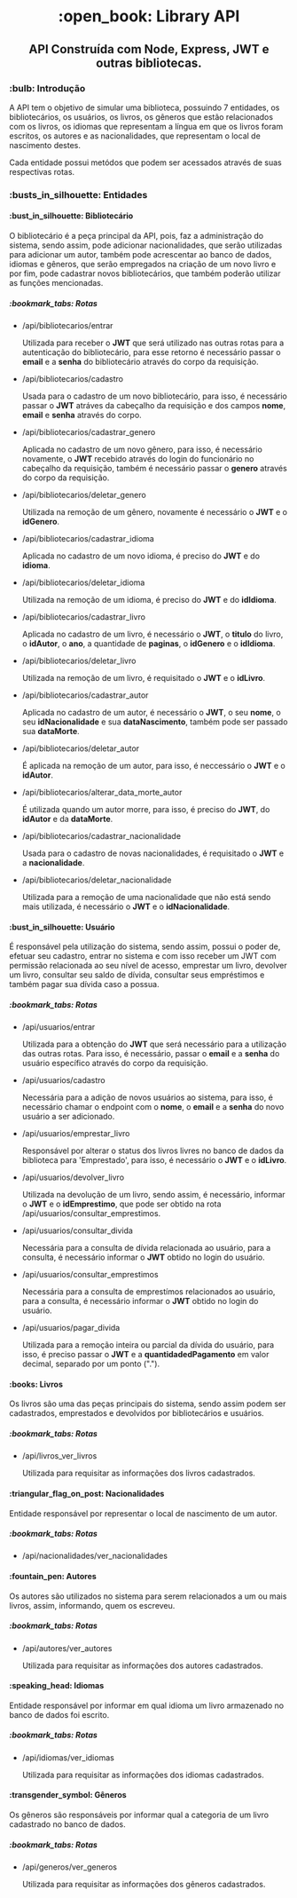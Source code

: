 <h1 align="center">:open_book: Library API</h1>
<h2 align="center">API Construída com Node, Express, JWT e outras bibliotecas.</h2>
<h3 align="left">:bulb: Introdução</h3>
<p align="left">A API tem o objetivo de simular uma biblioteca, possuindo 7 entidades, os bibliotecários, os usuários, os livros, os gêneros que estão relacionados com os livros, os idiomas que representam a língua em que os livros foram escritos, os autores e as nacionalidades, que representam o local de nascimento destes.</p>
<p align="left">Cada entidade possui metódos que podem ser acessados através de suas respectivas rotas.</p>
<h3 align="left">:busts_in_silhouette: Entidades</h3>

<h4 align="left">:bust_in_silhouette: Bibliotecário</h4>
<p align="left">O bibliotecário é a peça principal da API, pois, faz a administração do sistema, sendo assim, pode adicionar nacionalidades, que serão utilizadas para adicionar um autor, também pode acrescentar ao banco de dados, idiomas e gêneros, que serão empregados na criação de um novo livro e por fim, pode cadastrar novos bibliotecários, que também poderão utilizar as funções mencionadas.</p>
<h5 align="left">:bookmark_tabs: Rotas</h5>
<ul>
    <li>/api/bibliotecarios/entrar</li>
    <p>Utilizada para receber o <b>JWT</b> que será utilizado nas outras rotas para a autenticação do bibliotecário, para esse retorno é necessário passar o <b>email</b> e a <b>senha</b> do bibliotecário através do corpo da requisição.</p>
    <li>/api/bibliotecarios/cadastro</li>
    <p>Usada para o cadastro de um novo bibliotecário, para isso, é necessário passar o <b>JWT</b> atráves da cabeçalho da requisição e dos campos <b>nome</b>, <b>email</b> e <b>senha</b> através do corpo.</p>
    <li>/api/bibliotecarios/cadastrar_genero</li>
    <p>Aplicada no cadastro de um novo gênero, para isso, é necessário novamente, o <b>JWT</b> recebido através do login do funcionário no cabeçalho da requisição, também é necessário passar o <b>genero</b> através do corpo da requisição.
    <li>/api/bibliotecarios/deletar_genero</li>
    <p>Utilizada na remoção de um gênero, novamente é necessário o <b>JWT</b> e o <b>idGenero</b>.
    <li>/api/bibliotecarios/cadastrar_idioma</li>
    <p>Aplicada no cadastro de um novo idioma, é preciso do <b>JWT</b> e do <b>idioma</b>.</p>
    <li>/api/bibliotecarios/deletar_idioma</li>
    <p>Utilizada na remoção de um idioma, é preciso do <b>JWT</b> e do <b>idIdioma</b>.</p>
    <li>/api/bibliotecarios/cadastrar_livro</li>
    <p>Aplicada no cadastro de um livro, é necessário o <b>JWT</b>, o <b>titulo</b> do livro, o <b>idAutor</b>, o <b>ano</b>, a quantidade de <b>paginas</b>, o <b>idGenero</b> e o <b>idIdioma</b>.</p>
    <li>/api/bibliotecarios/deletar_livro</li>
    <p>Utilizada na remoção de um livro, é requisitado o <b>JWT</b> e o <b>idLivro</b>.</p>
    <li>/api/bibliotecarios/cadastrar_autor</li>
    <p>Aplicada no cadastro de um autor, é necessário o <b>JWT</b>, o seu <b>nome</b>, o seu <b>idNacionalidade</b> e sua <b>dataNascimento</b>, também pode ser passado sua <b>dataMorte</b>.</p>
    <li>/api/bibliotecarios/deletar_autor</li>
    <p>É aplicada na remoção de um autor, para isso, é neccessário o <b>JWT</b> e o <b>idAutor</b>.</p>
    <li>/api/bibliotecarios/alterar_data_morte_autor</li>
    <p>É utilizada quando um autor morre, para isso, é preciso do <b>JWT</b>, do <b>idAutor</b> e da <b>dataMorte</b>.</p>
    <li>/api/bibliotecarios/cadastrar_nacionalidade</li>
    <p>Usada para o cadastro de novas nacionalidades, é requisitado o <b>JWT</b> e a <b>nacionalidade</b>.</p>
    <li>/api/bibliotecarios/deletar_nacionalidade</li>
    <p>Utilizada para a remoção de uma nacionalidade que não está sendo mais utilizada, é necessário o <b>JWT</b> e o <b>idNacionalidade</b>.</p>
</ul>

<h4 align="left">:bust_in_silhouette: Usuário</h4>
<p align="left">É responsável pela utilização do sistema, sendo assim, possui o poder de, efetuar seu cadastro, entrar no sistema e com isso receber um JWT com permissão relacionada ao seu nível de acesso, emprestar um livro, devolver um livro, consultar seu saldo de dívida, consultar seus empréstimos e também pagar sua dívida caso a possua.</p>
<h5 align="left">:bookmark_tabs: Rotas</h5>
<ul>
    <li>/api/usuarios/entrar</li>
    <p>Utilizada para a obtenção do <b>JWT</b> que será necessário para a utilização das outras rotas. Para isso, é necessário, passar o <b>email</b> e a <b>senha</b> do usuário específico através do corpo da requisição.</p>
    <li>/api/usuarios/cadastro</li>
    <p>Necessária para a adição de novos usuários ao sistema, para isso, é necessário chamar o endpoint com o <b>nome</b>, o <b>email</b> e a <b>senha</b> do novo usuário a ser adicionado.</p>
    <li>/api/usuarios/emprestar_livro</li>
    <p>Responsável por alterar o status dos livros livres no banco de dados da biblioteca para 'Emprestado', para isso, é necessário o <b>JWT</b> e o <b>idLivro</b>.</p>
    <li>/api/usuarios/devolver_livro</li>
    <p>Utilizada na devolução de um livro, sendo assim, é necessário, informar o <b>JWT</b> e o <b>idEmprestimo</b>, que pode ser obtido na rota /api/usuarios/consultar_emprestimos.</p>
    <li>/api/usuarios/consultar_divida</li>
    <p>Necessária para a consulta de dívida relacionada ao usuário, para a consulta, é necessário informar o <b>JWT</b> obtido no login do usuário.</p>
    <li>/api/usuarios/consultar_emprestimos</li>
    <p>Necessária para a consulta de emprestímos relacionados ao usuário, para a consulta, é necessário informar o <b>JWT</b> obtido no login do usuário.</p>
    <li>/api/usuarios/pagar_divida</li>
    <p>Utilizada para a remoção inteira ou parcial da dívida do usuário, para isso, é preciso passar o <b>JWT</b> e a <b>quantidadedPagamento</b> em valor decimal, separado por um ponto (".").</p>
</ul>


<h4 align="left">:books: Livros</h4>
<p align="left">Os livros são uma das peças principais do sistema, sendo assim podem ser cadastrados, emprestados e devolvidos por bibliotecários e usuários.</p>
<h5 align="left">:bookmark_tabs: Rotas</h5>
<ul>
    <li>/api/livros_ver_livros</li>
    <p>Utilizada para requisitar as informações dos livros cadastrados.</p>
</ul>

<h4 align="left">:triangular_flag_on_post: Nacionalidades</h4>
<p align="left">Entidade responsável por representar o local de nascimento de um autor.</p>
<h5 align="left">:bookmark_tabs: Rotas</h5>
<ul>
    <li>/api/nacionalidades/ver_nacionalidades</li>
    <p></p>
</ul>

<h4 align="left">:fountain_pen: Autores</h4>
<p align="left">Os autores são utilizados no sistema para serem relacionados a um ou mais livros, assim, informando, quem os escreveu.</p>
<h5 align="left">:bookmark_tabs: Rotas</h5>
<ul>
    <li>/api/autores/ver_autores</li>
    <p>Utilizada para requisitar as informações dos autores cadastrados.</p>
</ul>

<h4 align="left">:speaking_head: Idiomas</h4>
<p align="left">Entidade responsável por informar em qual idioma um livro armazenado no banco de dados foi escrito.</p>
<h5 align="left">:bookmark_tabs: Rotas</h5>
<ul>
    <li>/api/idiomas/ver_idiomas</li>
    <p>Utilizada para requisitar as informações dos idiomas cadastrados.</p>
</ul>

<h4 align="left">:transgender_symbol: Gêneros</h4>
<p align="left">Os gêneros são responsáveis por informar qual a categoria de um livro cadastrado no banco de dados.</p>
<h5 align="left">:bookmark_tabs: Rotas</h5>
<ul>
    <li>/api/generos/ver_generos</li>
    <p>Utilizada para requisitar as informações dos gêneros cadastrados.</p>
</ul>
